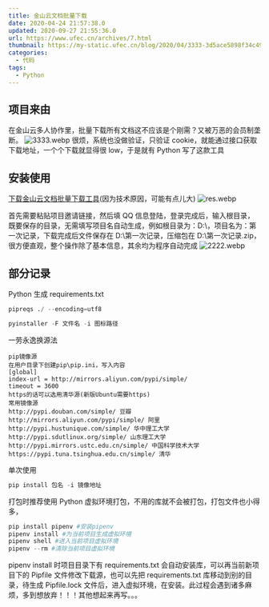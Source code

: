 ```yaml
---
title: 金山云文档批量下载
date: 2020-04-24 21:57:38.0
updated: 2020-09-27 21:55:36.0
url: https://www.ufec.cn/archives/7.html
thumbnail: https://my-static.ufec.cn/blog/2020/04/3333-3d5ace5898f34c49a21157d91689c00a.webp
categories:
  - 代码
tags:
  - Python
---
```


## 项目来由

在金山云多人协作里，批量下载所有文档这不应该是个刚需？又被万恶的会员制垄断。
![3333.webp](https://my-static.ufec.cn/blog/2020/04/3333-3d5ace5898f34c49a21157d91689c00a.webp)
很烦，系统也没做验证，只验证 cookie，就能通过接口获取下载地址，一个个下载就显得很 low，于是就有 Python 写了这款工具

## 安装使用

[下载金山云文档批量下载工具](https://lanzous.com/ibw84wh)(因为技术原因，可能有点儿大)
![res.webp](https://my-static.ufec.cn/blog/2020/04/res-e61a612c6be24b8c90c6ae4a50706c25.webp)

首先需要粘贴项目邀请链接，然后填 QQ 信息登陆，登录完成后，输入根目录，既要保存的目录，无需填写项目名自动生成，例如根目录为：D:\，项目名为：第一次记录，下载完成后文件保存在 D:\第一次记录，压缩包在 D:\第一次记录.zip，很方便直观，整个操作除了基本信息，其余均为程序自动完成
![2222.webp](https://my-static.ufec.cn/blog/2020/04/2222-784102bdc7134df49d607d6411ec0a05.webp)

## 部分记录

Python 生成 requirements.txt

```Python
pipreqs ./ --encoding=utf8
```

```Python
pyinstaller -F 文件名 -i 图标路径
```

一劳永逸换源法

```shell
pip镜像源
在用户目录下创建pip\pip.ini，写入内容
[global]
index-url = http://mirrors.aliyun.com/pypi/simple/
timeout = 3600
https的话可以选用清华源(新版Ubuntu需要https)
常用镜像源
http://pypi.douban.com/simple/ 豆瓣
http://mirrors.aliyun.com/pypi/simple/ 阿里
http://pypi.hustunique.com/simple/ 华中理工大学
http://pypi.sdutlinux.org/simple/ 山东理工大学
http://pypi.mirrors.ustc.edu.cn/simple/ 中国科学技术大学
https://pypi.tuna.tsinghua.edu.cn/simple/ 清华
```

单次使用

```Python
pip install 包名 -i 镜像地址
```

打包时推荐使用 Python 虚拟环境打包，不用的库就不会被打包，打包文件也小得多，

```Python
pip install pipenv #安装pipenv
pipenv install #为当前项目生成虚拟环境
pipenv shell #进入当前项目虚拟环境
pipenv --rm #清除当前项目虚拟环境
```

pipenv install 时项目目录下有 requirements.txt 会自动安装库，可以再当前新项目下的 Pipfile 文件修改下载源，也可以先把 requirements.txt 库移动到别的目录，待生成 Pipfile.lock 文件后，进入虚拟环境，在安装。此过程会遇到诸多麻烦，多到想放弃！！！其他想起来再写。。。
